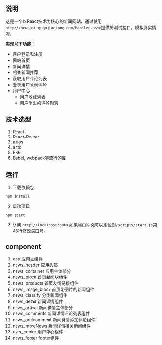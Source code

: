 ## 说明
这是一个以React技术为核心的新闻网站，通过使用```http://newsapi.gugujiankong.com/Handler.ashx```提供的测试接口，模拟真实情况。

**实现以下功能：**
- 用户登录和注册
- 网站首页
- 新闻详情
- 相关新闻推荐
- 获取用户评论列表
- 登录用户发表评论
- 用户中心
	- 用户收藏列表
	- 用户发出的评论列表

## 技术选型
1. React
2. React-Router
3. axios
4. antd
5. ES6
6. Babel, webpack等流行的库

## 运行
1. 下载依赖包
```
npm install
```

2. 启动项目
```
npm start
```
3. 访问 ```http://localhost:3000```
	如果端口冲突可以定位到```/scripts/start.js```第43行修改端口号。

## component
 1. app 应用主组件
 2. news_header 应用头部
 3. news_container 应用主体部分
 4. news_block 首页新闻块组件
 5. news_products 首页友情链接组件
 6. news_image_block 首页带图片的新闻组件
 7. news_classify 分类新闻组件
 8. news_detail 新闻详情组件
 9. news_artical 新闻详情主体部分
 10. news_comments 新闻详情评论列表组件
 11. news_addcomment 新闻详情添加评论组件
 12. news_moreNews 新闻详情相关新闻组件
 13. user_center 用户中心组件
 14. news_footer footer组件
